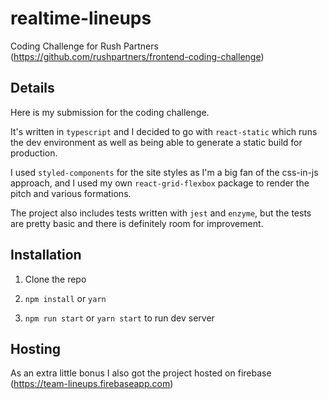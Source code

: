 # realtime-lineups

Coding Challenge for Rush Partners (https://github.com/rushpartners/frontend-coding-challenge)


## Details

Here is my submission for the coding challenge.

It's written in `typescript` and I decided to go with `react-static` which runs the dev environment as well as being able to generate a static build for production.

I used `styled-components` for the site styles as I'm a big fan of the css-in-js approach, and I used my own `react-grid-flexbox` package to render the pitch and various formations.

The project also includes tests written with `jest` and `enzyme`, but the tests are pretty basic and there is definitely room for improvement.


## Installation

1) Clone the repo

2) `npm install` or `yarn`

3) `npm run start` or `yarn start` to run dev server


## Hosting

As an extra little bonus I also got the project hosted on firebase (https://team-lineups.firebaseapp.com)